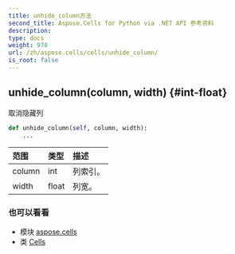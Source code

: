 ```yaml
---
title: unhide_column方法
second_title: Aspose.Cells for Python via .NET API 参考资料
description:
type: docs
weight: 970
url: /zh/aspose.cells/cells/unhide_column/
is_root: false
---
```

##  unhide_column(column, width) {#int-float}
取消隐藏列



```python
def unhide_column(self, column, width):
    ...
```


|范围|类型|描述|
| :- | :- | :- |
| column | int |列索引。|
| width | float |列宽。|



### 也可以看看
* 模块 [aspose.cells](../../)
* 类 [Cells](/cells/python-net/zh/aspose.cells/cells)
